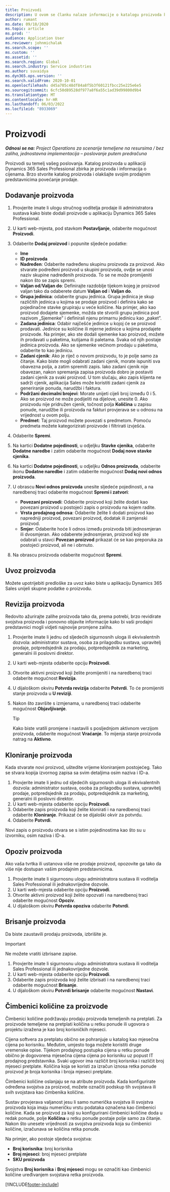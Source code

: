 ```yaml
---
title: Proizvodi
description: U ovom se članku nalaze informacije o katalogu proizvoda koji možete koristiti za pružanje informacija kupcima o proizvodima i cijenama koje nudi vaša tvrtka ili ustanova.
author: rumant
ms.date: 09/18/2020
ms.topic: article
ms.prod: ''
audience: Application User
ms.reviewer: johnmichalak
ms.search.scope: ''
ms.custom: ''
ms.assetid: ''
ms.search.region: Global
ms.search.industry: Service industries
ms.author: suvaidya
ms.dyn365.ops.version: ''
ms.search.validFrom: 2020-10-01
ms.openlocfilehash: d45a705c48df84a8f5b3f60121fbcc25e225e6e5
ms.sourcegitcommit: 6cfc50d89528df977a8f6a55c1ad39d99800d9b4
ms.translationtype: MT
ms.contentlocale: hr-HR
ms.lasthandoff: 06/03/2022
ms.locfileid: "8933069"
---
```

# <a name="products"></a>Proizvodi

_**Odnosi se na:** Project Operations za scenarije temeljene na resursima / bez zaliha, jednostavna implementacija – poslovanje putem predračuna_

Proizvodi su temelj vašeg poslovanja. Katalog proizvoda u aplikaciji Dynamics 365 Sales Professional zbirka je proizvoda i informacija o cijenama. Brzo stvorite katalog proizvoda i olakšajte svojim prodajnim predstavnicima povećanje prodaje.

## <a name="add-a-product"></a>Dodavanje proizvoda

1.  Provjerite imate li ulogu stručnog voditelja prodaje ili administratora sustava kako biste dodali proizvode u aplikaciju Dynamics 365 Sales Professional.
2.  U karti web-mjesta, pod stavkom **Postavljanje**, odaberite mogućnost **Proizvodi**.
3.  Odaberite **Dodaj proizvod** i popunite sljedeće podatke:

    -  **Ime**
    -  **ID proizvoda**
    -  **Nadređen**: Odaberite nadređenu skupinu proizvoda za proizvod. Ako stvarate podređeni proizvod u skupini proizvoda, ovdje se unosi naziv skupine nadređenih proizvoda. To se ne može promijeniti nakon što se zapis spremi.
    -  **Valjan od**/**Valjan do**: Definirajte razdoblje tijekom kojeg je proizvod valjan tako da odaberete datum **Valjan od** i **Valjan do**.
    -  **Grupa jedinica**: odaberite grupu jedinica. Grupa jedinica je skup različitih jedinica u kojima se prodaje proizvod i definira kako se pojedinačne stavke grupiraju u veće količine. Na primjer, ako kao proizvod dodajete sjemenke, možda ste stvorili grupu jedinica pod nazivom „Sjemenke” i definirali njenu primarnu jedinicu kao „paket”.
    -  **Zadana jedinica**: Odabir najčešće jedinice u kojoj će se proizvod prodavati. Jedinice su količine ili mjerne jedinice u kojima prodajete proizvode. Na primjer, ako ste dodali sjemenke kao proizvod, možete ih prodavati u paketima, kutijama ili paletama. Svaka od njih postaje jedinica proizvoda. Ako se sjemenke većinom prodaju u paketima, odaberite to kao jedinicu.
    -  **Zadani cjenik**: Ako je riječ o novom proizvodu, to je polje samo za čitanje. Kako biste mogli odabrati zadani cjenik, morate ispuniti sva obavezna polja, a zatim spremiti zapis. Iako zadani cjenik nije obavezan, nakon spremanja zapisa proizvoda dobro je postaviti zadani cjenik za svaki proizvod. U tom slučaju, ako zapis klijenta ne sadrži cjenik, aplikacija Sales može koristiti zadani cjenik za generiranje ponuda, narudžbi i faktura.
    -  **Podržani decimalni brojevi**: Morate unijeti cijeli broj između 0 i 5. Ako se proizvod ne može podijeliti na dijelove, unesite 0. Ako proizvodu nije pridružen cjenik, točnost polja **Količina** u zapisu ponude, narudžbe ili proizvoda na fakturi provjerava se u odnosu na vrijednost u ovom polju.
    -  **Predmet**: Taj proizvod možete povezati s predmetom. Pomoću predmeta možete kategorizirati proizvode i filtrirati izvješća.

4.  Odaberite **Spremi**.
5.  Na kartici **Dodatne pojedinosti**, u odjeljku **Stavke cjenika**, odaberite **Dodatne naredbe** i zatim odaberite mogućnost **Dodaj nove stavke cjenika**.
7.  Na kartici **Dodatne pojedinosti**, u odjeljku **Odnos proizvoda**, odaberite ikonu **Dodatne naredbe** i zatim odaberite mogućnost **Dodaj novi odnos proizvoda**.
8.  U obrascu **Novi odnos proizvoda** unesite sljedeće pojedinosti, a na naredbenoj traci odaberite mogućnost **Spremi i zatvori**:

    -   **Povezani proizvodi**: Odaberite proizvod koji želite dodati kao povezani proizvod u postojeći zapis o proizvodu na kojem radite.
    -   **Vrsta prodajnog odnosa**: Odaberite želite li dodati proizvod kao napredniji proizvod, povezani proizvod, dodatak ili zamjenski proizvod.
    -   **Smjer**: Odaberite hoće li odnos između proizvoda biti jednosmjeran ili dvosmjeran. Ako odaberete jednosmjeran, proizvod koji ste odabrali u stavci **Povezan proizvod** prikazat će se kao preporuka za postojeći proizvod, ali ne i obrnuto.

9.  Na obrascu proizvoda odaberite mogućnost **Spremi**.

## <a name="import-products"></a>Uvoz proizvoda

Možete upotrijebiti predloške za uvoz kako biste u aplikaciju Dynamics 365 Sales unijeli skupne podatke o proizvodu.

## <a name="revise-a-product"></a>Revizija proizvoda

Redovito ažurirajte zalihe proizvoda tako da, prema potrebi, brzo revidirate svojstva proizvoda i ponovno objavite informacije kako bi vaši prodajni predstavnici mogli vidjeti najnovije promjene zaliha.

1.  Provjerite imate li jednu od sljedećih sigurnosnih uloga ili ekvivalentnih dozvola: administrator sustava, osoba za prilagodbu sustava, upravitelj prodaje, potpredsjednik za prodaju, potpredsjednik za marketing, generalni ili poslovni direktor.
2.  U karti web-mjesta odaberite opciju **Proizvodi**.
3.  Otvorite aktivni proizvod koji želite promijeniti i na naredbenoj traci odaberite mogućnost **Revizija**.
4.  U dijaloškom okviru **Potvrda revizija** odaberite **Potvrdi**. To će promijeniti stanje proizvoda u **U reviziji**.
5.  Nakon što završite s izmjenama, u naredbenoj traci odaberite mogućnost **Objavljivanje**.

    > [!TIP]
    > Kako biste vratili promjene i nastavili s posljednjom aktivnom verzijom proizvoda, odaberite mogućnost **Vraćanje**. To mijenja stanje proizvoda natrag na **Aktivno**.

## <a name="clone-a-product"></a>Kloniranje proizvoda 

Kada stvarate novi proizvod, uštedite vrijeme kloniranjem postojećeg. Tako se stvara kopija izvornog zapisa sa svim detaljima osim naziva i ID-a.

1.  Provjerite imate li jednu od sljedećih sigurnosnih uloga ili ekvivalentnih dozvola: administrator sustava, osoba za prilagodbu sustava, upravitelj prodaje, potpredsjednik za prodaju, potpredsjednik za marketing, generalni ili poslovni direktor.
2.  U karti web-mjesta odaberite opciju **Proizvodi**.
3.  Odaberite zapis proizvoda koji želite klonirati i na naredbenoj traci odaberite **Kloniranje**. Prikazat će se dijaloški okvir za potvrdu.
4.  Odaberite **Potvrdi**.

Novi zapis o proizvodu otvara se s istim pojedinostima kao što su u izvorniku, osim naziva i ID-a.

## <a name="retire-a-product"></a>Opoziv proizvoda 

Ako vaša tvrtka ili ustanova više ne prodaje proizvod, opozovite ga tako da više nije dostupan vašim prodajnim predstavnicima.

1.  Provjerite imate li sigurnosnu ulogu administratora sustava ili voditelja Sales Professional ili jednakovrijedne dozvole.
2.  U karti web-mjesta odaberite opciju **Proizvodi**.
3.  Otvorite aktivni proizvod koji želite opozvati i na naredbenoj traci odaberite mogućnost **Opoziv**.
4.  U dijaloškom okviru **Potvrda opoziva** odaberite **Potvrdi**.


## <a name="delete-a-product"></a>Brisanje proizvoda

Da biste zaustavili prodaju proizvoda, izbrišite je.

> [!IMPORTANT]
> Ne možete vratiti izbrisane zapise.

1.  Provjerite imate li sigurnosnu ulogu administratora sustava ili voditelja Sales Professional ili jednakovrijedne dozvole.
2.  U karti web-mjesta odaberite opciju **Proizvodi**.
3.  Odaberite zapis proizvoda koji želite izbrisati i na naredbenoj traci odaberite mogućnost **Brisanje**.
4.  U dijaloškom okviru **Potvrdi brisanje** odaberite mogućnost **Nastavi**.
 
 ## <a name="quantity-factors-for-products"></a>Čimbenici količine za proizvode

Čimbenici količine podržavaju prodaju proizvoda temeljenih na pretplati. Za proizvode temeljene na pretplati količina u retku ponude ili ugovora o projektu izražena je kao broj korisničkih mjeseci.

Cijena softvera za pretplatu obično se pohranjuje u katalog kao mjesečna cijena po korisniku. Međutim, umjesto toga možete koristiti druge vremenske opise. Tijekom prodajnog postupka cijena u retku ponude obično je dogovorena mjesečna cijena cijena po korisniku uz popust IT prodajnog predstavnika. Svaki ugovor ima različit broj korisnika i različit broj mjeseci pretplate. Količina koja se koristi za izračun iznosa retka ponude proizvod je broja korisnika i broja mjeseci pretplate.

Čimbenici količine oslanjaju se na atribute proizvoda. Kada konfigurirate određena svojstva za proizvod, možete označiti podskup tih svojstava ili svih svojstava kao čimbenika količine.

Sustav provjerava valjanost jesu li samo numerička svojstva ili svojstva proizvoda koja imaju numeričku vrstu podataka označena kao čimbenici količine. Kada se proizvod za koji su konfigurirani čimbenici količine doda u redak ponude, polje **Količina** u retku ponude postaje polje samo za čitanje. Nakon što unesete vrijednosti za svojstva proizvoda koja su čimbenici količine, izračunava se količina retka ponude.

Na primjer, ako postoje sljedeća svojstva: 

- **Broj korisnika**: broj korisnika 
- **Broj mjeseci**: broj mjeseci pretplate
- **SKU proizvoda** 

Svojstva **Broj korisnika** i **Broj mjeseci** mogu se označiti kao čimbenici količine uređivanjem svojstava retka proizvoda. 


[!INCLUDE[footer-include](../includes/footer-banner.md)]